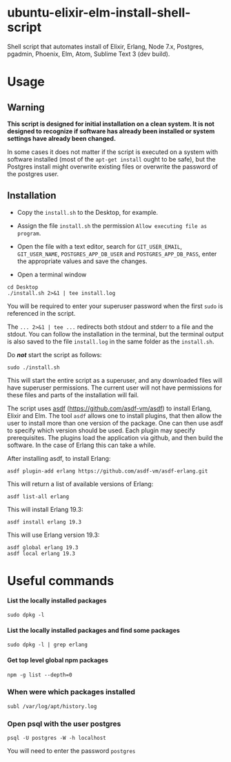 # ubuntu-elixir-elm-install-shell-script
Shell script that automates install of Elixir, Erlang, Node 7.x, Postgres, pgadmin, Phoenix, Elm, Atom, Sublime Text 3 (dev build).

# Usage

## Warning

**This script is designed for initial installation on a clean system. It is not designed to recognize if software has already been installed or system settings have already been changed.**

In some cases it does not matter if the script is executed on a system with software installed (most of the `apt-get install` ought to be safe), but the Postgres install might overwrite existing files or overwrite the password of the postgres user.

## Installation

- Copy the `install.sh` to the Desktop, for example.

- Assign the file `install.sh` the permission `Allow executing file as program`.

- Open the file with a text editor, search for `GIT_USER_EMAIL`, `GIT_USER_NAME`, `POSTGRES_APP_DB_USER` and `POSTGRES_APP_DB_PASS`, enter the appropriate values and save the changes.

- Open a terminal window
```Shell
cd Desktop
./install.sh 2>&1 | tee install.log
```

You will be required to enter your superuser password when the first `sudo` is referenced in the script.

The `... 2>&1 | tee ...` redirects both stdout and stderr to a file and the stdout. You can follow the installation in the terminal, but the terminal output is also saved to the file `install.log` in the same folder as the `install.sh`.

Do _**not**_ start the script as follows:

```Shell
sudo ./install.sh
```

This will start the entire script as a superuser, and any downloaded files will have superuser permissions. The current user will not have permissions for these files and parts of the installation will fail.

The script uses [asdf](https://github.com/asdf-vm/asdf) (https://github.com/asdf-vm/asdf) to install Erlang, Elixir and Elm. The tool `asdf` allows one to install plugins, that then allow the user to install more than one version of the package. One can then use asdf to specify which version should be used. Each plugin may specify prerequisites. The plugins load the application via github, and then build the software. In the case of Erlang this can take a while.

After installing asdf, to install Erlang:

```Shell
asdf plugin-add erlang https://github.com/asdf-vm/asdf-erlang.git
```

This will return a list of available versions of Erlang:

```Shell
asdf list-all erlang
```

This will install Erlang 19.3:

```Shell
asdf install erlang 19.3
```

This will use Erlang version 19.3:

```Shell
asdf global erlang 19.3
asdf local erlang 19.3
```

# Useful commands

#### List the locally installed packages

```Shell
sudo dpkg -l
```

#### List the locally installed packages and find some packages

```Shell
sudo dpkg -l | grep erlang
```

#### Get top level global npm packages

```Shell
npm -g list --depth=0
```

### When were which packages installed

```Shell
subl /var/log/apt/history.log
```

### Open psql with the user postgres

```Shell
psql -U postgres -W -h localhost
```

You will need to enter the password `postgres`